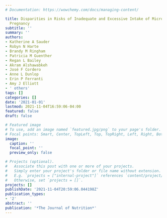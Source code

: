```yaml
---
# Documentation: https://wowchemy.com/docs/managing-content/

title: Disparities in Risks of Inadequate and Excessive Intake of Micronutrients during
  Pregnancy
subtitle: ''
summary: ''
authors:
- Katherine A Sauder
- Robyn N Harte
- Brandy M Ringham
- Patricia M Guenther
- Regan L Bailey
- Akram Alshawabkeh
- José F Cordero
- Anne L Dunlop
- Erin P Ferranti
- Amy J Elliott
- ' others'
tags: []
categories: []
date: '2021-01-01'
lastmod: 2021-11-04T16:59:06-04:00
featured: false
draft: false

# Featured image
# To use, add an image named `featured.jpg/png` to your page's folder.
# Focal points: Smart, Center, TopLeft, Top, TopRight, Left, Right, BottomLeft, Bottom, BottomRight.
image:
  caption: ''
  focal_point: ''
  preview_only: false

# Projects (optional).
#   Associate this post with one or more of your projects.
#   Simply enter your project's folder or file name without extension.
#   E.g. `projects = ["internal-project"]` references `content/project/deep-learning/index.md`.
#   Otherwise, set `projects = []`.
projects: []
publishDate: '2021-11-04T20:59:06.044198Z'
publication_types:
- '2'
abstract: ''
publication: '*The Journal of Nutrition*'
---
```

